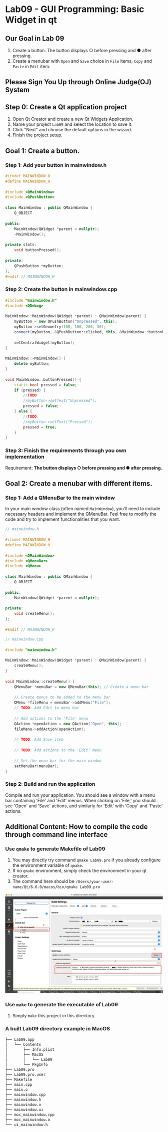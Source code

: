 # Lab09 - GUI Programming: Basic Widget in qt
## Our Goal in Lab 09
1. Create a button. The button displays ○ before pressing and ● after pressing. 
2. Create a menubar with `Open` and `Save` choice in `File` items, `Copy` and `Paste` in `Edit` item.

## Please Sign You Up through Online Judge(OJ) System

## Step 0: Create a Qt application project
1. Open Qt Creator and create a new Qt Widgets Application.
2. Name your project `Lab09` and select the location to save it.
3. Click "Next" and choose the default options in the wizard.
4. Finish the project setup.

## Goal 1: Create a button.
### Step 1: Add your button in mainwindow.h
```cpp
#ifndef MAINWINDOW_H
#define MAINWINDOW_H

#include <QMainWindow>
#include <QPushButton>

class MainWindow : public QMainWindow {
    Q_OBJECT

public:
    MainWindow(QWidget *parent = nullptr);
    ~MainWindow();

private slots:
    void buttonPressed();

private:
    QPushButton *myButton;
};
#endif // MAINWINDOW_H

```

### Step 2: Create the button in mainwindow.cpp
```cpp
#include "mainwindow.h"
#include <QDebug>

MainWindow::MainWindow(QWidget *parent) : QMainWindow(parent) {
    myButton = new QPushButton("Unpressed", this);
    myButton->setGeometry(100, 100, 200, 50);
    connect(myButton, &QPushButton::clicked, this, &MainWindow::buttonPressed);

    setCentralWidget(myButton);
}

MainWindow::~MainWindow() {
    delete myButton;
}

void MainWindow::buttonPressed() {
    static bool pressed = false;
    if (pressed) {
        //TODO
        //myButton->setText("Unpressed");
        pressed = false;
    } else {
        //TODO:
        //myButton->setText("Pressed");
        pressed = true;
    }
}
```
### Step 3: Finish the requirements through you own implementation

Requirement: **The button displays ○ before pressing and ● after pressing.**

## Goal 2: Create a menubar with different items.

### Step 1: Add a QMenuBar to the main window
In your main window class (often named `MainWindow`), you'll need to include necessary headers and implement the QMenuBar.
Feel free to modify the code and try to implement functionalities that you want.

```cpp
// mainwindow.h

#ifndef MAINWINDOW_H
#define MAINWINDOW_H

#include <QMainWindow>
#include <QMenuBar>
#include <QMenu>

class MainWindow : public QMainWindow {
    Q_OBJECT

public:
    MainWindow(QWidget *parent = nullptr);

private:
    void createMenu();
};

#endif // MAINWINDOW_H

```
```cpp
// mainwindow.cpp

#include "mainwindow.h"

MainWindow::MainWindow(QWidget *parent) : QMainWindow(parent) {
    createMenu();
}

void MainWindow::createMenu() {
    QMenuBar *menuBar = new QMenuBar(this); // Create a menu bar

    // Create menus to be added to the menu bar
    QMenu *fileMenu = menuBar->addMenu("File");
    // TODO: Add Edit to menu bar

    // Add actions to the 'File' menu
    QAction *openAction = new QAction("Open", this);
    fileMenu->addAction(openAction);

    // TODO: Add Save item

    // TODO: Add actions to the 'Edit' menu

    // Set the menu bar for the main window
    setMenuBar(menuBar);
}

```
### Step 2: Build and run the application
Compile and run your application. You should see a window with a menu bar containing 'File' and 'Edit' menus. When clicking on 'File,' you should see 'Open' and 'Save' actions, and similarly for 'Edit' with 'Copy' and 'Paste' actions.


## Additional Content: How to compile the code through command line interface

### Use `qmake` to generate Makefile of Lab09

1. You may directly try command `qmake Lab09.pro` if you already configure the environment variable of `qmake`.
2. If no `qmake` environment, simply check the environment in your qt creator.
3. The command here should be `/Users/your-user-name/Qt/6.6.0/macos/bin/qmake Lab09.pro`

![](media/16996958941282.jpg)

### Use `make` to generate the executable of Lab09

1. Simply `make` this project in this directory.

### A built Lab09 directory example in MacOS

```
├── Lab09.app
│   └── Contents
│       ├── Info.plist
│       ├── MacOS
│       │   └── Lab09
│       └── PkgInfo
├── Lab09.pro
├── Lab09.pro.user
├── Makefile
├── main.cpp
├── main.o
├── mainwindow.cpp
├── mainwindow.h
├── mainwindow.o
├── mainwindow.ui
├── moc_mainwindow.cpp
├── moc_mainwindow.o
└── ui_mainwindow.h
```
